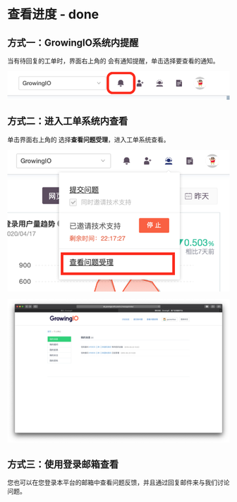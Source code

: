 # 查看进度 - done

## 方式一：GrowingIO系统内提醒

当有待回复的工单时，界面右上角的 会有通知提醒，单击选择要查看的通知。

![](../../.gitbook/assets/ying-mu-jie-tu-20200418-xia-wu-6.42.25.png)

## 方式二：进入工单系统内查看

单击界面右上角的 选择**查看问题受理**，进入工单系统查看。

![](../../.gitbook/assets/ying-mu-jie-tu-20200418-xia-wu-6.44.49.png)

![](../../.gitbook/assets/ying-mu-jie-tu-20200418-xia-wu-6.44.13.png)

## 方式三：使用登录邮箱查看

您也可以在您登录本平台的邮箱中查看问题反馈，并且通过回复邮件来与我们讨论问题。

